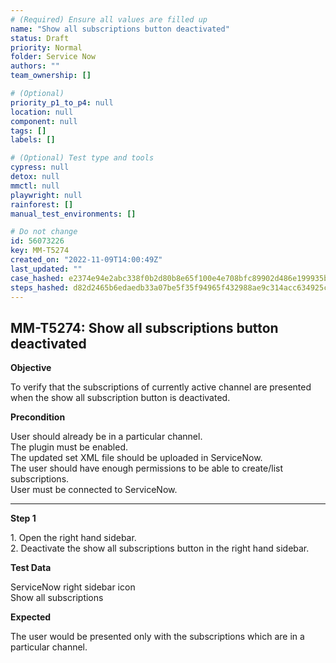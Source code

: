 ```yaml
---
# (Required) Ensure all values are filled up
name: "Show all subscriptions button deactivated"
status: Draft
priority: Normal
folder: Service Now
authors: ""
team_ownership: []

# (Optional)
priority_p1_to_p4: null
location: null
component: null
tags: []
labels: []

# (Optional) Test type and tools
cypress: null
detox: null
mmctl: null
playwright: null
rainforest: []
manual_test_environments: []

# Do not change
id: 56073226
key: MM-T5274
created_on: "2022-11-09T14:00:49Z"
last_updated: ""
case_hashed: e2374e94e2abc338f0b2d80b8e65f100e4e708bfc89902d486e199935bc4fe1174f296cec6015b72d3cde686ee7b2ea0
steps_hashed: d82d2465b6edaedb33a07be5f35f94965f432988ae9c314acc634925caf670e30a8c1c416e3016e303de600bb4889209
---
```


<!-- (Auto-generated) Based on frontmatter's "key" and "name" -->

## MM-T5274: Show all subscriptions button deactivated

**Objective**

To verify that the subscriptions of currently active channel are presented when the show all subscription button is deactivated.

**Precondition**

User should already be in a particular channel.\
The plugin must be enabled.\
The updated set XML file should be uploaded in ServiceNow.\
The user should have enough permissions to be able to create/list subscriptions.\
User must be connected to ServiceNow.

---

**Step 1**

1\. Open the right hand sidebar.\
2\. Deactivate the show all subscriptions button in the right hand sidebar.

**Test Data**

ServiceNow right sidebar icon\
Show all subscriptions

**Expected**

The user would be presented only with the subscriptions which are in a particular channel.
